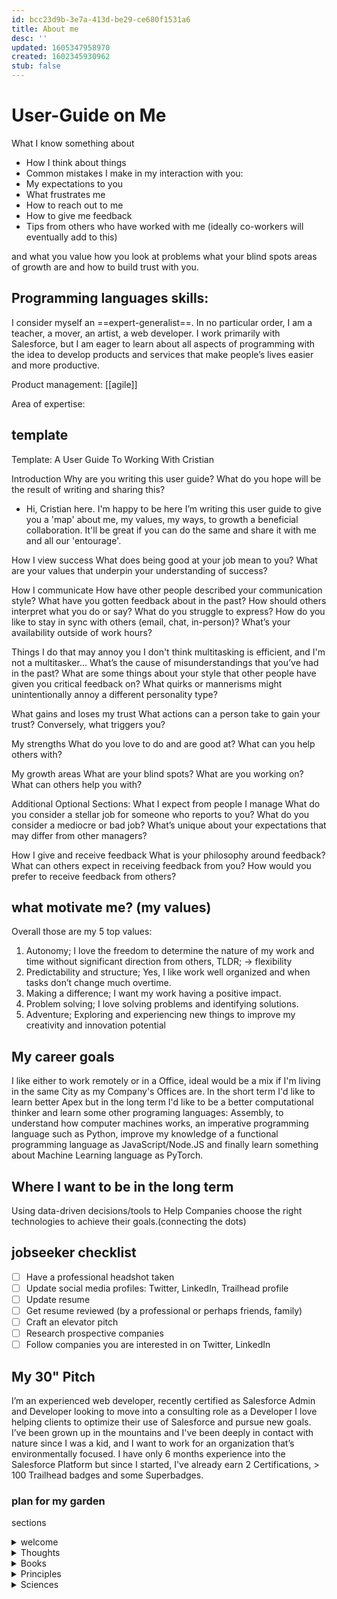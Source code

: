 ```yaml
---
id: bcc23d9b-3e7a-413d-be29-ce680f1531a6
title: About me
desc: ''
updated: 1605347958970
created: 1602345930962
stub: false
---
```

# User-Guide on Me

What I know something about
- How I think about things
- Common mistakes I make in my interaction with you:
- My expectations to you
- What frustrates me
- How to reach out to me
- How to give me feedback
- Tips from others who have worked with me (ideally co-workers will eventually add to this)

and
what you value
how you look at problems
what your blind spots
areas of growth are
and how to build trust with you.

## Programming languages skills:

I consider myself an ==expert-generalist==. In no particular order, I am a teacher, a mover, an artist, a web developer.
I work primarily with Salesforce, but I am eager to learn about all aspects of programming with the idea to develop products and services that make people’s lives easier and more productive.

Product management:
[[agile]]

Area of expertise:

## template
Template: A User Guide To Working With Cristian

Introduction
Why are you writing this user guide? What do you hope will be the result of writing and sharing this?

- Hi, Cristian here. I'm happy to be here
I’m writing this user guide to give you a 'map' about me, my values, my ways, to growth a beneficial collaboration. It'll be great if you can do the same and share it with me and all our 'entourage'.


How I view success
What does being good at your job mean to you? What are your values that underpin your understanding of success?

How I communicate
How have other people described your communication style? What have you gotten feedback about in the past? How should others interpret what you do or say? What do you struggle to express? How do you like to stay in sync with others (email, chat, in-person)? What’s your availability outside of work hours? 

Things I do that may annoy you
I don't think multitasking is efficient, and I'm not a multitasker...
What’s the cause of misunderstandings that you’ve had in the past? What are some things about your style that other people have given you critical feedback on? What quirks or mannerisms might unintentionally annoy a different personality type?  

What gains and loses my trust
What actions can a person take to gain your trust? Conversely, what triggers you? 

My strengths
What do you love to do and are good at? What can you help others with?

My growth areas
What are your blind spots? What are you working on? What can others help you with?


Additional Optional Sections:
What I expect from people I manage
What do you consider a stellar job for someone who reports to you? What do you consider a mediocre or bad job? What’s unique about your expectations that may differ from other managers?

How I give and receive feedback
What is your philosophy around feedback? What can others expect in receiving feedback from you? How would you prefer to receive feedback from others?

## what motivate me? (my values)
Overall those are my 5 top values:
1. Autonomy; I love the freedom to determine the nature of my work and time without significant direction from others, TLDR; -> flexibility
2. Predictability and structure; Yes, I like work well organized and when tasks don’t change much overtime.
3. Making a difference; I want my work having a positive impact.
4. Problem solving; I love solving problems and identifying solutions.
5. Adventure; Exploring and experiencing new things to improve my creativity and innovation potential



## My career goals
I like either to work remotely or in a Office, ideal would be a mix if I'm living in the same City as my Company's Offices are.
In the short term I'd like to learn better Apex but in the long term I'd like to be a better computational thinker and learn some other programing languages: Assembly, to understand how computer machines works, an imperative programming language such as Python, improve my knowledge of a functional programming language as JavaScript/Node.JS and finally learn something about Machine Learning language as PyTorch.

## Where I want to be in the long term
 Using data-driven decisions/tools to Help Companies choose the right technologies to achieve their goals.(connecting the dots)

 ## jobseeker checklist
- [ ] Have a professional headshot taken
- [ ] Update social media profiles: Twitter, LinkedIn, Trailhead profile
- [ ] Update resume
- [ ] Get resume reviewed (by a professional or perhaps friends, family)
- [ ] Craft an elevator pitch
- [ ] Research prospective companies
- [ ] Follow companies you are interested in on Twitter, LinkedIn

## My 30" Pitch
I’m an experienced web developer, recently certified as Salesforce Admin and Developer looking to move into a consulting role as a Developer
I love helping clients to optimize their use of Salesforce and pursue new goals.
I’ve been grown up in the mountains and I've been deeply in contact with nature since I was a kid, and I want to work for an organization that’s environmentally focused.
I have only 6 months experience into the Salesforce Platform but since I started, I've already earn 2 Certifications, > 100 Trailhead badges and some Superbadges.

### plan for my garden

sections

<details><summary>welcome
</summary>
#Hi

### Welcome to Cristian’s [Digital Garden](https://joelhooks.com/digital-garden) 🌱
I’m Cristian.
I’m a Salesforce developer consultant at Revolent.
I currently hold 2 Salesforce certifications, Admin and Platform Developer; I'm currently working on my 3rd Certification as an App Builder.
The purpose of my Digital garden/second brain, is to put my knowledge, all in one place, easely accessible.



Where you can find me:

:email: : c.caratti(at)me.com
Twitter: @criscaratti
Github: https://github.com/criscara-dev
LinkedIn: https://www.linkedin.com/in/cristian-caratti-00a1b7136/

~~Thanks for stopping by and please do not hesitate to get in touch if you have any questions or comments.~~

This static website has been built using [Dendron](https://www.dendron.so/), Jackill.

</details>
 
<details><summary>
Thoughts
</summary>
**Lorem ipsum dolor sit amet...**
</details>

<details><summary>
Books
</summary>
**Lorem ipsum dolor sit amet...**
</details>
 
<details><summary>
Principles
</summary>
life
work -> Salesforce -> ...
</details>

<details><summary>
Sciences
</summary>
- Math
- Physics
- Astronomy
- Chemestry
- Computing

</details>


